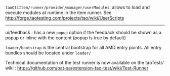 <!---
channel: frontendchanges
release: 'Sprint 31'
permissions:
    - public
contributors:
    - 'Bertrand Chevrier'
    - 'Christophe Noel'
--->

`taoQtiItem/runner/provider/manager/userModules`: allows to load and execute modules at runtime in the item runner. See <http://forge.taotesting.com/projects/tao/wiki/UserScripts>

---

ui/feedback : has a new `popup` option if the feedback should be shown as a popup or inline with the content (popup is true by default)

`loader/bootstrap` is the central bootstrap for all AMD entry points.
All entry bundles should be located under `loader/`

Technical documentation of the test runner is now available on the taoTests' wiki : <https://github.com/oat-sa/extension-tao-test/wiki/Test-Runner>
